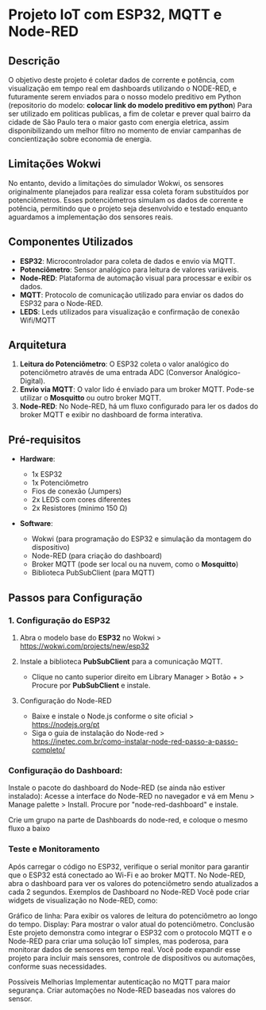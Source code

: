 # Projeto IoT com ESP32, MQTT e Node-RED

## Descrição

O objetivo deste projeto é coletar dados de corrente e potência, com visualização em tempo real em dashboards utilizando o NODE-RED, e futuramente serem enviados para o nosso modelo preditivo em Python (repositorio do modelo: **colocar link do modelo preditivo em python**) Para ser utilizado em politicas publicas, a fim de coletar e prever qual bairro da cidade de São Paulo tera o maior gasto com energia eletrica, assim disponibilizando um melhor filtro no momento de enviar campanhas de concientização sobre economia de energia. 

## Limitações Wokwi

No entanto, devido a limitações do simulador Wokwi, os sensores originalmente planejados para realizar essa coleta foram substituídos por potenciômetros. Esses potenciômetros simulam os dados de corrente e potência, permitindo que o projeto seja desenvolvido e testado enquanto aguardamos a implementação dos sensores reais.

## Componentes Utilizados

- **ESP32**: Microcontrolador para coleta de dados e envio via MQTT.
- **Potenciômetro**: Sensor analógico para leitura de valores variáveis.
- **Node-RED**: Plataforma de automação visual para processar e exibir os dados.
- **MQTT**: Protocolo de comunicação utilizado para enviar os dados do ESP32 para o Node-RED.
- **LEDS**: Leds utilizados para visualização e confirmação de conexão Wifi/MQTT

## Arquitetura

1. **Leitura do Potenciômetro**: O ESP32 coleta o valor analógico do potenciômetro através de uma entrada ADC (Conversor Analógico-Digital).
2. **Envio via MQTT**: O valor lido é enviado para um broker MQTT. Pode-se utilizar o **Mosquitto** ou outro broker MQTT.
3. **Node-RED**: No Node-RED, há um fluxo configurado para ler os dados do broker MQTT e exibir no dashboard de forma interativa.

## Pré-requisitos

- **Hardware**:
  - 1x ESP32
  - 1x Potenciômetro
  - Fios de conexão (Jumpers)
  - 2x LEDS com cores diferentes
  - 2x Resistores (minimo 150 Ω)

- **Software**:
  - Wokwi (para programação do ESP32 e simulação da montagem do dispositivo)
  - Node-RED (para criação do dashboard)
  - Broker MQTT (pode ser local ou na nuvem, como o **Mosquitto**)
  - Biblioteca PubSubClient (para MQTT)

## Passos para Configuração

### 1. Configuração do ESP32

1. Abra o modelo base do **ESP32** no Wokwi > https://wokwi.com/projects/new/esp32
2. Instale a biblioteca **PubSubClient** para a comunicação MQTT.
   - Clique no canto superior direito em Library Manager > Botão + > Procure por **PubSubClient** e instale.
     
2. Configuração do Node-RED
   - Baixe e instale o Node.js conforme o site oficial > https://nodejs.org/pt
   - Siga o guia de instalação do Node-red > https://inetec.com.br/como-instalar-node-red-passo-a-passo-completo/ 

### Configuração do Dashboard:

Instale o pacote do dashboard do Node-RED (se ainda não estiver instalado):
Acesse a interface do Node-RED no navegador e vá em Menu > Manage palette > Install.
Procure por "node-red-dashboard" e instale.

Crie um grupo na parte de Dashboards do node-red, e coloque o mesmo fluxo a baixo
 
### Teste e Monitoramento
Após carregar o código no ESP32, verifique o serial monitor para garantir que o ESP32 está conectado ao Wi-Fi e ao broker MQTT.
No Node-RED, abra o dashboard para ver os valores do potenciômetro sendo atualizados a cada 2 segundos.
Exemplos de Dashboard no Node-RED
Você pode criar widgets de visualização no Node-RED, como:

Gráfico de linha: Para exibir os valores de leitura do potenciômetro ao longo do tempo.
Display: Para mostrar o valor atual do potenciômetro.
Conclusão
Este projeto demonstra como integrar o ESP32 com o protocolo MQTT e o Node-RED para criar uma solução IoT simples, mas poderosa, para monitorar dados de sensores em tempo real. Você pode expandir esse projeto para incluir mais sensores, controle de dispositivos ou automações, conforme suas necessidades.

Possíveis Melhorias
Implementar autenticação no MQTT para maior segurança.
Criar automações no Node-RED baseadas nos valores do sensor.

